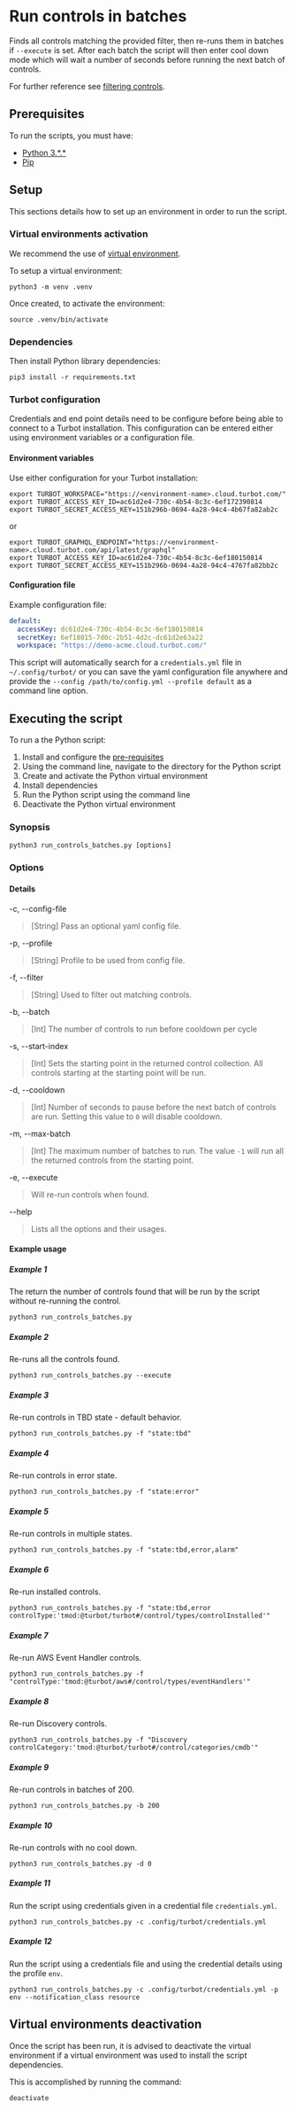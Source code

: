 # Run controls in batches

Finds all controls matching the provided filter, then re-runs them in batches if `--execute` is set.
After each batch the script will then enter cool down mode which will wait a number of seconds before running the 
next batch of controls.

For further reference see [filtering controls](https://turbot.com/v5/docs/reference/filter/controls#filtering-controls).

## Prerequisites

To run the scripts, you must have:

- [Python 3.\*.\*](https://www.python.org/downloads/)
- [Pip](https://pip.pypa.io/en/stable/installing/)

## Setup

This sections details how to set up an environment in order to run the script.

### Virtual environments activation

We recommend the use of [virtual environment](https://docs.python.org/3/library/venv.html).

To setup a virtual environment:

```shell
python3 -m venv .venv
```

Once created, to activate the environment:

```shell
source .venv/bin/activate
```

### Dependencies

Then install Python library dependencies:

```shell
pip3 install -r requirements.txt
```

### Turbot configuration

Credentials and end point details need to be configure before being able to connect to a Turbot installation.
This configuration can be entered either using environment variables or a configuration file.

#### Environment variables

Use either configuration for your Turbot installation:

```shell
export TURBOT_WORKSPACE="https://<environment-name>.cloud.turbot.com/"
export TURBOT_ACCESS_KEY_ID=ac61d2e4-730c-4b54-8c3c-6ef172390814
export TURBOT_SECRET_ACCESS_KEY=151b296b-0694-4a28-94c4-4b67fa82ab2c
```

or

```shell
export TURBOT_GRAPHQL_ENDPOINT="https://<environment-name>.cloud.turbot.com/api/latest/graphql"
export TURBOT_ACCESS_KEY_ID=ac61d2e4-730c-4b54-8c3c-6ef180150814
export TURBOT_SECRET_ACCESS_KEY=151b296b-0694-4a28-94c4-4767fa82bb2c
```

#### Configuration file

Example configuration file:

```yaml
default:
  accessKey: dc61d2e4-730c-4b54-8c3c-6ef180150814
  secretKey: 6ef18015-7d0c-2b51-4d2c-dc61d2e63a22
  workspace: "https://demo-acme.cloud.turbot.com/"
```

This script will automatically search for a `credentials.yml` file in `~/.config/turbot/` or you can save the yaml configuration file anywhere and provide the `--config /path/to/config.yml --profile default` as a command line option.

## Executing the script

To run a the Python script:

1. Install and configure the [pre-requisites](#pre-requisites)
1. Using the command line, navigate to the directory for the Python script
1. Create and activate the Python virtual environment
1. Install dependencies
1. Run the Python script using the command line
1. Deactivate the Python virtual environment

### Synopsis

```shell
python3 run_controls_batches.py [options]
```

### Options

#### Details

-c, --config-file

> [String] Pass an optional yaml config file.

-p, --profile

> [String] Profile to be used from config file.

-f, --filter

> [String] Used to filter out matching controls.

-b, --batch

> [Int] The number of controls to run before cooldown per cycle

-s, --start-index

> [Int] Sets the starting point in the returned control collection. All controls starting at the starting point will be run.

-d, --cooldown

> [Int] Number of seconds to pause before the next batch of controls are run. Setting this value to `0` will disable cooldown.

-m, --max-batch

> [Int] The maximum number of batches to run. The value `-1` will run all the returned controls from the starting point.

-e, --execute

> Will re-run controls when found.

--help

> Lists all the options and their usages.

#### Example usage

##### Example 1

The return the number of controls found that will be run by the script without re-running the control.

```shell
python3 run_controls_batches.py 
```

##### Example 2

Re-runs all the controls found.

```shell
python3 run_controls_batches.py --execute
```

##### Example 3

Re-run controls in TBD state - default behavior.

```shell
python3 run_controls_batches.py -f "state:tbd"
```

##### Example 4

Re-run controls in error state.

```shell
python3 run_controls_batches.py -f "state:error"
```

##### Example 5

Re-run controls in multiple states.

```shell
python3 run_controls_batches.py -f "state:tbd,error,alarm"
```

##### Example 6

Re-run installed controls.

```shell
python3 run_controls_batches.py -f "state:tbd,error controlType:'tmod:@turbot/turbot#/control/types/controlInstalled'"
```

##### Example 7

Re-run AWS Event Handler controls.

```shell
python3 run_controls_batches.py -f "controlType:'tmod:@turbot/aws#/control/types/eventHandlers'"
```

##### Example 8

Re-run Discovery controls.

```shell
python3 run_controls_batches.py -f "Discovery controlCategory:'tmod:@turbot/turbot#/control/categories/cmdb'"
```

##### Example 9

Re-run controls in batches of 200.

```shell
python3 run_controls_batches.py -b 200
```

##### Example 10

Re-run controls with no cool down.

```shell
python3 run_controls_batches.py -d 0
```

##### Example 11

Run the script using credentials given in a credential file `credentials.yml`.

```shell
python3 run_controls_batches.py -c .config/turbot/credentials.yml
```

##### Example 12

Run the script using a credentials file and using the credential details using the profile `env`.

```shell
python3 run_controls_batches.py -c .config/turbot/credentials.yml -p env --notification_class resource
```

## Virtual environments deactivation

Once the script has been run, it is advised to deactivate the virtual environment if a virtual environment was used
to install the script dependencies.

This is accomplished by running the command:

```shell
deactivate
```
